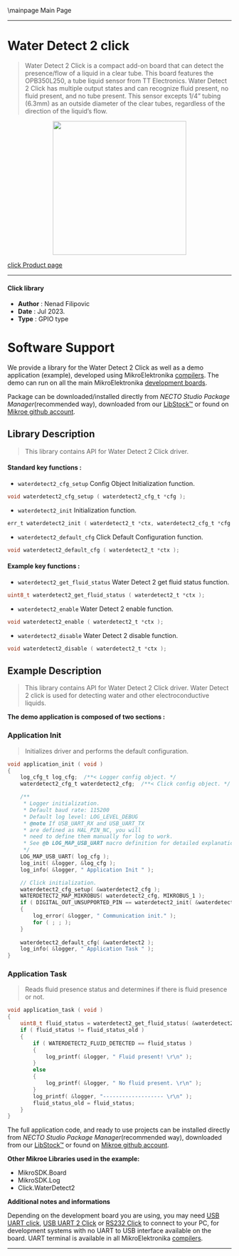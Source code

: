 \mainpage Main Page

---
# Water Detect 2 click

> Water Detect 2 Click is a compact add-on board that can detect the presence/flow of a liquid in a clear tube. This board features the OPB350L250, a tube liquid sensor from TT Electronics. Water Detect 2 Click has multiple output states and can recognize fluid present, no fluid present, and no tube present. This sensor excepts 1/4” tubing (6.3mm) as an outside diameter of the clear tubes, regardless of the direction of the liquid’s flow.

<p align="center">
  <img src="https://download.mikroe.com/images/click_for_ide/waterdetect2_click.png" height=300px>
</p>

[click Product page](https://www.mikroe.com/water-detect-2-click)

---


#### Click library

- **Author**        : Nenad Filipovic
- **Date**          : Jul 2023.
- **Type**          : GPIO type


# Software Support

We provide a library for the Water Detect 2 Click
as well as a demo application (example), developed using MikroElektronika
[compilers](https://www.mikroe.com/necto-studio).
The demo can run on all the main MikroElektronika [development boards](https://www.mikroe.com/development-boards).

Package can be downloaded/installed directly from *NECTO Studio Package Manager*(recommended way), downloaded from our [LibStock&trade;](https://libstock.mikroe.com) or found on [Mikroe github account](https://github.com/MikroElektronika/mikrosdk_click_v2/tree/master/clicks).

## Library Description

> This library contains API for Water Detect 2 Click driver.

#### Standard key functions :

- `waterdetect2_cfg_setup` Config Object Initialization function.
```c
void waterdetect2_cfg_setup ( waterdetect2_cfg_t *cfg );
```

- `waterdetect2_init` Initialization function.
```c
err_t waterdetect2_init ( waterdetect2_t *ctx, waterdetect2_cfg_t *cfg );
```

- `waterdetect2_default_cfg` Click Default Configuration function.
```c
void waterdetect2_default_cfg ( waterdetect2_t *ctx );
```

#### Example key functions :

- `waterdetect2_get_fluid_status` Water Detect 2 get fluid status function.
```c
uint8_t waterdetect2_get_fluid_status ( waterdetect2_t *ctx );
```

- `waterdetect2_enable` Water Detect 2 enable function.
```c
void waterdetect2_enable ( waterdetect2_t *ctx );
```

- `waterdetect2_disable` Water Detect 2 disable function.
```c
void waterdetect2_disable ( waterdetect2_t *ctx );
```

## Example Description

> This library contains API for Water Detect 2 Click driver.
> Water Detect 2 click is used for detecting water and other electroconductive liquids.

**The demo application is composed of two sections :**

### Application Init

> Initializes driver and performs the default configuration.

```c
void application_init ( void ) 
{
    log_cfg_t log_cfg;  /**< Logger config object. */
    waterdetect2_cfg_t waterdetect2_cfg;  /**< Click config object. */

    /** 
     * Logger initialization.
     * Default baud rate: 115200
     * Default log level: LOG_LEVEL_DEBUG
     * @note If USB_UART_RX and USB_UART_TX 
     * are defined as HAL_PIN_NC, you will 
     * need to define them manually for log to work. 
     * See @b LOG_MAP_USB_UART macro definition for detailed explanation.
     */
    LOG_MAP_USB_UART( log_cfg );
    log_init( &logger, &log_cfg );
    log_info( &logger, " Application Init " );

    // Click initialization.
    waterdetect2_cfg_setup( &waterdetect2_cfg );
    WATERDETECT2_MAP_MIKROBUS( waterdetect2_cfg, MIKROBUS_1 );
    if ( DIGITAL_OUT_UNSUPPORTED_PIN == waterdetect2_init( &waterdetect2, &waterdetect2_cfg ) ) 
    {
        log_error( &logger, " Communication init." );
        for ( ; ; );
    }
    
    waterdetect2_default_cfg( &waterdetect2 );
    log_info( &logger, " Application Task " );
}
```

### Application Task

> Reads fluid presence status and determines if there is fluid presence or not.

```c
void application_task ( void ) 
{
    uint8_t fluid_status = waterdetect2_get_fluid_status( &waterdetect2 );
    if ( fluid_status != fluid_status_old )
    {
        if ( WATERDETECT2_FLUID_DETECTED == fluid_status )
        {
            log_printf( &logger, " Fluid present! \r\n" );
        }
        else
        {
            log_printf( &logger, " No fluid present. \r\n" );
        }
        log_printf( &logger, "------------------- \r\n" );
        fluid_status_old = fluid_status;
    }
}
```

The full application code, and ready to use projects can be installed directly from *NECTO Studio Package Manager*(recommended way), downloaded from our [LibStock&trade;](https://libstock.mikroe.com) or found on [Mikroe github account](https://github.com/MikroElektronika/mikrosdk_click_v2/tree/master/clicks).

**Other Mikroe Libraries used in the example:**

- MikroSDK.Board
- MikroSDK.Log
- Click.WaterDetect2

**Additional notes and informations**

Depending on the development board you are using, you may need
[USB UART click](https://www.mikroe.com/usb-uart-click),
[USB UART 2 Click](https://www.mikroe.com/usb-uart-2-click) or
[RS232 Click](https://www.mikroe.com/rs232-click) to connect to your PC, for
development systems with no UART to USB interface available on the board. UART
terminal is available in all MikroElektronika
[compilers](https://shop.mikroe.com/compilers).

---
